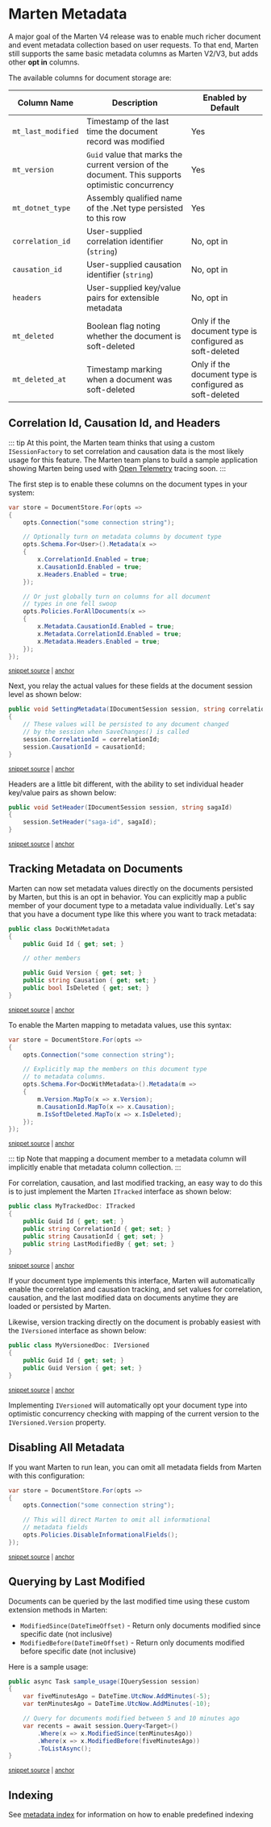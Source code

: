 # Marten Metadata

A major goal of the Marten V4 release was to enable much richer document and event metadata collection based
on user requests. To that end, Marten still supports the same basic metadata columns
as Marten V2/V3, but adds other **opt in** columns.

The available columns for document storage are:

|Column Name|Description|Enabled by Default|
|-----------|-----------|------------------|
|`mt_last_modified`|Timestamp of the last time the document record was modified|Yes|
|`mt_version`|`Guid` value that marks the current version of the document. This supports optimistic concurrency|Yes|
|`mt_dotnet_type`|Assembly qualified name of the .Net type persisted to this row|Yes|
|`correlation_id`|User-supplied correlation identifier (`string`)|No, opt in|
|`causation_id`|User-supplied causation identifier (`string`)|No, opt in|
|`headers`|User-supplied key/value pairs for extensible metadata|No, opt in|
|`mt_deleted`|Boolean flag noting whether the document is soft-deleted|Only if the document type is configured as soft-deleted|
|`mt_deleted_at`|Timestamp marking when a document was soft-deleted|Only if the document type is configured as soft-deleted|

## Correlation Id, Causation Id, and Headers

::: tip
At this point, the Marten team thinks that using a custom `ISessionFactory` to set
correlation and causation data is the most likely usage for this feature. The Marten team
plans to build a sample application showing Marten being used with [Open Telemetry](https://opentelemetry.io/) tracing soon.
:::

The first step is to enable these columns on the document types in your system:

<!-- snippet: sample_enabling_causation_fields -->
<a id='snippet-sample_enabling_causation_fields'></a>
```cs
var store = DocumentStore.For(opts =>
{
    opts.Connection("some connection string");

    // Optionally turn on metadata columns by document type
    opts.Schema.For<User>().Metadata(x =>
    {
        x.CorrelationId.Enabled = true;
        x.CausationId.Enabled = true;
        x.Headers.Enabled = true;
    });

    // Or just globally turn on columns for all document
    // types in one fell swoop
    opts.Policies.ForAllDocuments(x =>
    {
        x.Metadata.CausationId.Enabled = true;
        x.Metadata.CorrelationId.Enabled = true;
        x.Metadata.Headers.Enabled = true;
    });
});
```
<sup><a href='https://github.com/JasperFx/marten/blob/master/src/Marten.Testing/Examples/MetadataUsage.cs#L27-L51' title='Snippet source file'>snippet source</a> | <a href='#snippet-sample_enabling_causation_fields' title='Start of snippet'>anchor</a></sup>
<!-- endSnippet -->

Next, you relay the actual values for these fields at the document session level as shown below:

<!-- snippet: sample_setting_metadata_on_session -->
<a id='snippet-sample_setting_metadata_on_session'></a>
```cs
public void SettingMetadata(IDocumentSession session, string correlationId, string causationId)
{
    // These values will be persisted to any document changed
    // by the session when SaveChanges() is called
    session.CorrelationId = correlationId;
    session.CausationId = causationId;
}
```
<sup><a href='https://github.com/JasperFx/marten/blob/master/src/Marten.Testing/Examples/MetadataUsage.cs#L56-L66' title='Snippet source file'>snippet source</a> | <a href='#snippet-sample_setting_metadata_on_session' title='Start of snippet'>anchor</a></sup>
<!-- endSnippet -->

Headers are a little bit different, with the ability to set individual header key/value pairs
as shown below:

<!-- snippet: sample_set_header -->
<a id='snippet-sample_set_header'></a>
```cs
public void SetHeader(IDocumentSession session, string sagaId)
{
    session.SetHeader("saga-id", sagaId);
}
```
<sup><a href='https://github.com/JasperFx/marten/blob/master/src/Marten.Testing/Examples/MetadataUsage.cs#L68-L75' title='Snippet source file'>snippet source</a> | <a href='#snippet-sample_set_header' title='Start of snippet'>anchor</a></sup>
<!-- endSnippet -->

## Tracking Metadata on Documents

Marten can now set metadata values directly on the documents persisted by Marten,
but this is an opt in behavior. You can explicitly map a public member of your document
type to a metadata value individually. Let's say that you have a document type like
this where you want to track metadata:

<!-- snippet: sample_DocWithMetadata -->
<a id='snippet-sample_docwithmetadata'></a>
```cs
public class DocWithMetadata
{
    public Guid Id { get; set; }

    // other members

    public Guid Version { get; set; }
    public string Causation { get; set; }
    public bool IsDeleted { get; set; }
}
```
<sup><a href='https://github.com/JasperFx/marten/blob/master/src/Marten.Testing/Examples/MetadataUsage.cs#L77-L90' title='Snippet source file'>snippet source</a> | <a href='#snippet-sample_docwithmetadata' title='Start of snippet'>anchor</a></sup>
<!-- endSnippet -->

To enable the Marten mapping to metadata values, use this syntax:

<!-- snippet: sample_explicitly_map_metadata -->
<a id='snippet-sample_explicitly_map_metadata'></a>
```cs
var store = DocumentStore.For(opts =>
{
    opts.Connection("some connection string");

    // Explicitly map the members on this document type
    // to metadata columns.
    opts.Schema.For<DocWithMetadata>().Metadata(m =>
    {
        m.Version.MapTo(x => x.Version);
        m.CausationId.MapTo(x => x.Causation);
        m.IsSoftDeleted.MapTo(x => x.IsDeleted);
    });
});
```
<sup><a href='https://github.com/JasperFx/marten/blob/master/src/Marten.Testing/Examples/MetadataUsage.cs#L94-L110' title='Snippet source file'>snippet source</a> | <a href='#snippet-sample_explicitly_map_metadata' title='Start of snippet'>anchor</a></sup>
<!-- endSnippet -->

::: tip
Note that mapping a document member to a metadata column will implicitly enable that metadata column collection.
:::

For correlation, causation, and last modified tracking, an easy way to do this is to
just implement the Marten `ITracked` interface as shown below:

<!-- snippet: sample_MyTrackedDoc -->
<a id='snippet-sample_mytrackeddoc'></a>
```cs
public class MyTrackedDoc: ITracked
{
    public Guid Id { get; set; }
    public string CorrelationId { get; set; }
    public string CausationId { get; set; }
    public string LastModifiedBy { get; set; }
}
```
<sup><a href='https://github.com/JasperFx/marten/blob/master/src/Marten.Testing/Acceptance/metadata_marker_interfaces.cs#L162-L172' title='Snippet source file'>snippet source</a> | <a href='#snippet-sample_mytrackeddoc' title='Start of snippet'>anchor</a></sup>
<!-- endSnippet -->

If your document type implements this interface, Marten will automatically enable the correlation and causation tracking, and set values for correlation, causation, and the last modified data on documents anytime they are loaded or persisted by Marten.

Likewise, version tracking directly on the document is probably easiest with the `IVersioned`
interface as shown below:

<!-- snippet: sample_MyVersionedDoc -->
<a id='snippet-sample_myversioneddoc'></a>
```cs
public class MyVersionedDoc: IVersioned
{
    public Guid Id { get; set; }
    public Guid Version { get; set; }
}
```
<sup><a href='https://github.com/JasperFx/marten/blob/master/src/Marten.Testing/Acceptance/metadata_marker_interfaces.cs#L120-L128' title='Snippet source file'>snippet source</a> | <a href='#snippet-sample_myversioneddoc' title='Start of snippet'>anchor</a></sup>
<!-- endSnippet -->

Implementing `IVersioned` will automatically opt your document type into optimistic concurrency
checking with mapping of the current version to the `IVersioned.Version` property.

## Disabling All Metadata

If you want Marten to run lean, you can omit all metadata fields from Marten with this configuration:

<!-- snippet: sample_DisableAllInformationalFields -->
<a id='snippet-sample_disableallinformationalfields'></a>
```cs
var store = DocumentStore.For(opts =>
{
    opts.Connection("some connection string");

    // This will direct Marten to omit all informational
    // metadata fields
    opts.Policies.DisableInformationalFields();
});
```
<sup><a href='https://github.com/JasperFx/marten/blob/master/src/Marten.Testing/Examples/MetadataUsage.cs#L11-L22' title='Snippet source file'>snippet source</a> | <a href='#snippet-sample_disableallinformationalfields' title='Start of snippet'>anchor</a></sup>
<!-- endSnippet -->

## Querying by Last Modified

Documents can be queried by the last modified time using these custom extension methods in Marten:

* `ModifiedSince(DateTimeOffset)` - Return only documents modified since specific date (not inclusive)
* `ModifiedBefore(DateTimeOffset)` - Return only documents modified before specific date (not inclusive)

Here is a sample usage:

<!-- snippet: sample_last_modified_queries -->
<a id='snippet-sample_last_modified_queries'></a>
```cs
public async Task sample_usage(IQuerySession session)
{
    var fiveMinutesAgo = DateTime.UtcNow.AddMinutes(-5);
    var tenMinutesAgo = DateTime.UtcNow.AddMinutes(-10);

    // Query for documents modified between 5 and 10 minutes ago
    var recents = await session.Query<Target>()
        .Where(x => x.ModifiedSince(tenMinutesAgo))
        .Where(x => x.ModifiedBefore(fiveMinutesAgo))
        .ToListAsync();
}
```
<sup><a href='https://github.com/JasperFx/marten/blob/master/src/Marten.Testing/Acceptance/last_modified_queries.cs#L15-L29' title='Snippet source file'>snippet source</a> | <a href='#snippet-sample_last_modified_queries' title='Start of snippet'>anchor</a></sup>
<!-- endSnippet -->

## Indexing

See [metadata index](/documents/indexing/metadata-indexes) for information on how to enable predefined
indexing
